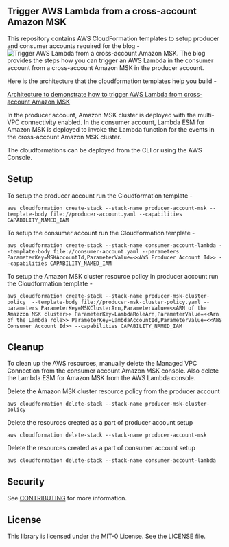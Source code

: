 ## Trigger AWS Lambda from a cross-account Amazon MSK

This repository contains AWS CloudFormation templates to setup producer and consumer accounts required for the blog - ![Trigger AWS Lambda from a cross-account Amazon MSK](https://blog-to-be-published). The blog provides the steps how you can trigger an AWS Lambda in the consumer account from a cross-account Amazon MSK in the producer account.

Here is the architecture that the cloudformation templates help you build -

[Architecture to demonstrate how to trigger AWS Lambda from cross-account Amazon MSK](https://github.com/aws-samples/lambda-cross-account-msk/blob/main/architecture.jpg?raw=true)

In the producer account, Amazon MSK cluster is deployed with the multi-VPC connectivity enabled. In the consumer account, Lambda ESM for Amazon MSK is deployed to invoke the Lambda function for the events in the cross-account Amazon MSK cluster.

The cloudformations can be deployed from the CLI or using the AWS Console.

## Setup

To setup the producer account run the Cloudformation template - 
```
aws cloudformation create-stack --stack-name producer-account-msk --template-body file://producer-account.yaml --capabilities CAPABILITY_NAMED_IAM
```

To setup the consumer account run the Cloudformation template - 
```
aws cloudformation create-stack --stack-name consumer-account-lambda --template-body file://consumer-account.yaml --parameters ParameterKey=MSKAccountId,ParameterValue=<<AWS Producer Account Id>> --capabilities CAPABILITY_NAMED_IAM
```

To setup the Amazon MSK cluster resource policy in producer account run the Cloudformation template - 
```
aws cloudformation create-stack --stack-name producer-msk-cluster-policy  --template-body file://producer-msk-cluster-policy.yaml --parameters ParameterKey=MSKClusterArn,ParameterValue=<<ARN of the Amazzon MSK cluster>> ParameterKey=LambdaRoleArn,ParameterValue=<<Arn of the Lambda role>> ParameterKey=LambdaAccountId,ParameterValue=<<AWS Consumer Account Id>> --capabilities CAPABILITY_NAMED_IAM
```

## Cleanup

To clean up the AWS resources, manually delete the Managed VPC Connection from the consumer account Amazon MSK console. Also delete the Lambda ESM for Amazon MSK from the AWS Lambda console.

Delete the Amazon MSK cluster resource policy from the producer account
```
aws cloudformation delete-stack --stack-name producer-msk-cluster-policy
```

Delete the resources created as a part of producer account setup
```
aws cloudformation delete-stack --stack-name producer-account-msk
```

Delete the resources created as a part of consumer account setup
```
aws cloudformation delete-stack --stack-name consumer-account-lambda
```

## Security

See [CONTRIBUTING](CONTRIBUTING.md#security-issue-notifications) for more information.

## License

This library is licensed under the MIT-0 License. See the LICENSE file.

